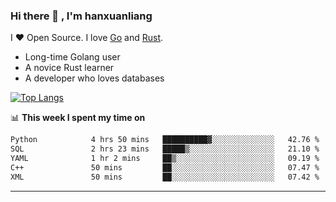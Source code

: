 ### Hi there 👋 , I'm hanxuanliang

<!--
**hanxuanliang/hanxuanliang** is a ✨ _special_ ✨ repository because its `README.md` (this file) appears on your GitHub profile.

Here are some ideas to get you started:

- 🔭 I’m currently working on ...
- 🌱 I’m currently learning ...
- 👯 I’m looking to collaborate on ...
- 🤔 I’m looking for help with ...
- 💬 Ask me about ...
- 📫 How to reach me: ...
- 😄 Pronouns: ...
- ⚡ Fun fact: ...
-->
I ❤ Open Source. I love [Go](https://golang.org) and [Rust](https://www.rust-lang.org/zh-CN/).

* Long-time Golang user
* A novice Rust learner
* A developer who loves databases

[![Top Langs](https://github-readme-stats.vercel.app/api?username=hanxuanliang&show_icons=true&count_private=true&line_height=40)](https://github.com/anuraghazra/github-readme-stats)

📊 **This week I spent my time on**
<!--START_SECTION:waka-->

```txt
Python            4 hrs 50 mins   ██████████▓░░░░░░░░░░░░░░   42.76 %
SQL               2 hrs 23 mins   █████▒░░░░░░░░░░░░░░░░░░░   21.10 %
YAML              1 hr 2 mins     ██▒░░░░░░░░░░░░░░░░░░░░░░   09.19 %
C++               50 mins         ██░░░░░░░░░░░░░░░░░░░░░░░   07.47 %
XML               50 mins         ██░░░░░░░░░░░░░░░░░░░░░░░   07.42 %
```

<!--END_SECTION:waka-->

***
